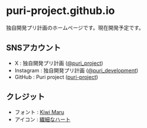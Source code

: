 # puri-project.github.io
独自開発プリ計画のホームページです。現在開発予定です。

## SNSアカウント
- X : 独自開発プリ計画 ([@puri_project](https://x.com/puri_project))
- Instagram : 独自開発プリ計画 ([@puri_development](https://www.instagram.com/puri_development))
- GitHub : Puri project ([puri-project](https://github.com/puri-project))

## クレジット
- フォント : [Kiwi Maru](https://fonts.google.com/specimen/Kiwi+Maru)
- アイコン : [繊細なハート](https://sui-sai.jp/illust/2014/09/post-55.html)